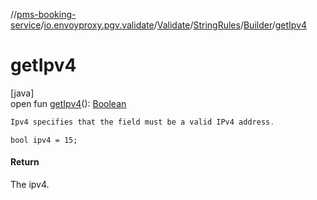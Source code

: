 //[pms-booking-service](../../../../../index.md)/[io.envoyproxy.pgv.validate](../../../index.md)/[Validate](../../index.md)/[StringRules](../index.md)/[Builder](index.md)/[getIpv4](get-ipv4.md)

# getIpv4

[java]\
open fun [getIpv4](get-ipv4.md)(): [Boolean](https://kotlinlang.org/api/core/kotlin-stdlib/kotlin/-boolean/index.html)

```kotlin
Ipv4 specifies that the field must be a valid IPv4 address.

```
`bool ipv4 = 15;`

#### Return

The ipv4.